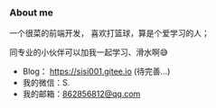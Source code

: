 ### About me
一个很菜的前端开发， 喜欢打篮球，算是个爱学习的人；

同专业的小伙伴可以加我一起学习、滑水啊😅

* Blog： https://sisi001.gitee.io (待完善...)
* 我的微信：S.
* 我的邮箱：862856812@qq.com

<!--
**silin001/silin001** is a ✨ _special_ ✨ repository because its `README.md` (this file) appears on your GitHub profile.

Here are some ideas to get you started:

- 🔭 I’m currently working on ...
- 🌱 I’m currently learning ...
- 👯 I’m looking to collaborate on ...
- 🤔 I’m looking for help with ...
- 💬 Ask me about ...
- 📫 How to reach me: ...
- 😄 Pronouns: ...
- ⚡ Fun fact: ...
-->
